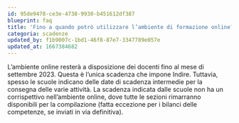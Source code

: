 ```yaml
---
id: 95de9478-ce3e-4738-9930-b451612df387
blueprint: faq
title: 'Fino a quando potrò utilizzare l’ambiente di formazione online? C’è una scadenza entro cui devo completare le varie attività?'
categoria: scadenze
updated_by: f1b9007c-1bd1-46f8-87e7-3347789e057e
updated_at: 1667384682
---
```

L’ambiente online resterà a disposizione dei docenti fino al mese di settembre 2023. Questa è l’unica scadenza che impone Indire. Tuttavia, spesso le scuole indicano delle date di scadenza intermedie per la consegna delle varie attività. La scadenza indicata dalle scuole non ha un corrispettivo nell’ambiente online, dove tutte le sezioni rimarranno disponibili per la compilazione (fatta eccezione per i bilanci delle competenze, se inviati in via definitiva).